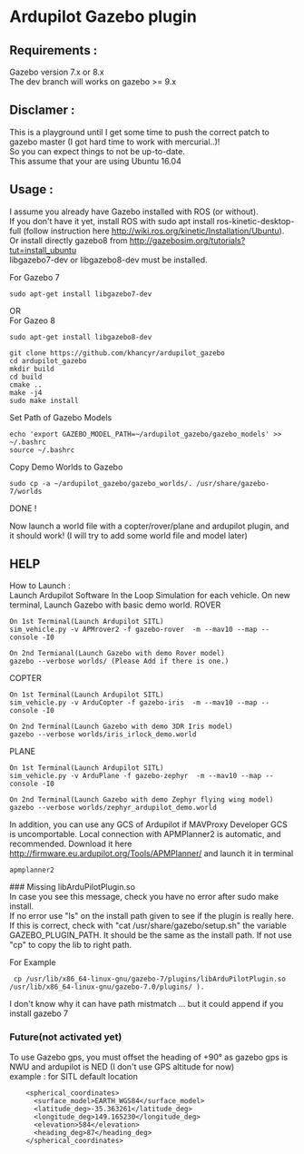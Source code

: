 # Ardupilot Gazebo plugin 

## Requirements :
Gazebo version 7.x or 8.x  
The dev branch will works on gazebo >= 9.x  

## Disclamer : 
This is a playground until I get some time to push the correct patch to gazebo master (I got hard time to work with mercurial..)!  
So you can expect things to not be up-to-date.  
This assume that your are using Ubuntu 16.04

## Usage :
I assume you already have Gazebo installed with ROS (or without).  
If you don't have it yet, install ROS with sudo apt install ros-kinetic-desktop-full 
(follow instruction here http://wiki.ros.org/kinetic/Installation/Ubuntu).  
Or install directly gazebo8 from http://gazebosim.org/tutorials?tut=install_ubuntu  
libgazebo7-dev or libgazebo8-dev must be installed.

For Gazebo 7
````
sudo apt-get install libgazebo7-dev
````
OR  
For Gazeo 8
````
sudo apt-get install libgazebo8-dev
````
````
git clone https://github.com/khancyr/ardupilot_gazebo
cd ardupilot_gazebo
mkdir build
cd build
cmake ..
make -j4
sudo make install
````
Set Path of Gazebo Models
````
echo 'export GAZEBO_MODEL_PATH=~/ardupilot_gazebo/gazebo_models' >> ~/.bashrc
source ~/.bashrc
````

Copy Demo Worlds to Gazebo
````
sudo cp -a ~/ardupilot_gazebo/gazebo_worlds/. /usr/share/gazebo-7/worlds
````

DONE !

Now launch a world file with a copter/rover/plane and ardupilot plugin, and it should work! 
(I will try to add some world file and model later)

## HELP 

How to Launch :  
Launch Ardupilot Software In the Loop Simulation for each vehicle.
On new terminal, Launch Gazebo with basic demo world.
ROVER

````
On 1st Terminal(Launch Ardupilot SITL)
sim_vehicle.py -v APMrover2 -f gazebo-rover  -m --mav10 --map --console -I0

On 2nd Termianal(Launch Gazebo with demo Rover model)
gazebo --verbose worlds/ (Please Add if there is one.)

````
COPTER
````
On 1st Terminal(Launch Ardupilot SITL)
sim_vehicle.py -v ArduCopter -f gazebo-iris  -m --mav10 --map --console -I0

On 2nd Terminal(Launch Gazebo with demo 3DR Iris model)
gazebo --verbose worlds/iris_irlock_demo.world
````
PLANE
````
On 1st Terminal(Launch Ardupilot SITL)
sim_vehicle.py -v ArduPlane -f gazebo-zephyr  -m --mav10 --map --console -I0

On 2nd Terminal(Launch Gazebo with demo Zephyr flying wing model)
gazebo --verbose worlds/zephyr_ardupilot_demo.world
````

In addition, you can use any GCS of Ardupilot
if MAVProxy Developer GCS is uncomportable.
Local connection with APMPlanner2 is automatic, and recommended.
Download it here http://firmware.eu.ardupilot.org/Tools/APMPlanner/
and launch it in terminal

````
apmplanner2
````

### Missing libArduPilotPlugin.so  
In case you see this message, check you have no error after sudo make install.  
If no error use "ls" on the install path given to see if the plugin is really here.  
If this is correct, check with "cat /usr/share/gazebo/setup.sh" the variable GAZEBO_PLUGIN_PATH. It should be the same as the install path. If not use "cp" to copy the lib to right path. 

For Example

````
 cp /usr/lib/x86_64-linux-gnu/gazebo-7/plugins/libArduPilotPlugin.so /usr/lib/x86_64-linux-gnu/gazebo-7.0/plugins/ ).  
````

I don't know why it can have path mistmatch ... but it could append if you install gazebo 7

### Future(not activated yet)
To use Gazebo gps, you must offset the heading of +90° as gazebo gps is NWU and ardupilot is NED 
(I don't use GPS altitude for now)  
example : for SITL default location
````
    <spherical_coordinates>
      <surface_model>EARTH_WGS84</surface_model>
      <latitude_deg>-35.363261</latitude_deg>
      <longitude_deg>149.165230</longitude_deg>
      <elevation>584</elevation>
      <heading_deg>87</heading_deg>
    </spherical_coordinates>
````

